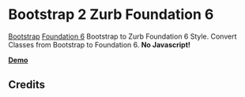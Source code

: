 Bootstrap 2 Zurb Foundation 6
=============================

[Bootstrap][] [Foundation 6][] Bootstrap to Zurb Foundation 6 Style. Convert Classes from Bootstrap to Foundation 6. **No Javascript!**

**[Demo][]**


Credits
------------

[Demo]: http://redcastor.github.io/bs2zf6/demo/
[Foundation 6]: https://foundation.zurb.com/sites/docs/
[Bootstrap]: https://getbootstrap.com/
[v1.0.0]: https://github.com/redcastor/bs2zf6/releases/tag/v1.0.0
